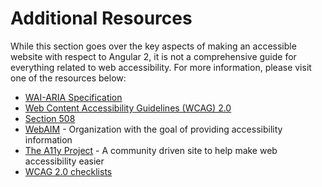 # Additional Resources

While this section goes over the key aspects of making an accessible website with respect to Angular 2, it is not a comprehensive guide for everything related to web accessibility. For more information, please visit one of the resources below:

- [WAI-ARIA Specification](https://www.w3.org/TR/wai-aria/)
- [Web Content Accessibility Guidelines (WCAG) 2.0](https://www.w3.org/TR/WCAG20/)
- [Section 508](https://www.section508.gov/)
- [WebAIM](http://webaim.org/) - Organization with the goal of providing accessibility information
- [The A11y Project](http://a11yproject.com/) - A community driven site to help make web accessibility easier
- [WCAG 2.0 checklists](https://www.wuhcag.com/wcag-checklist/)
